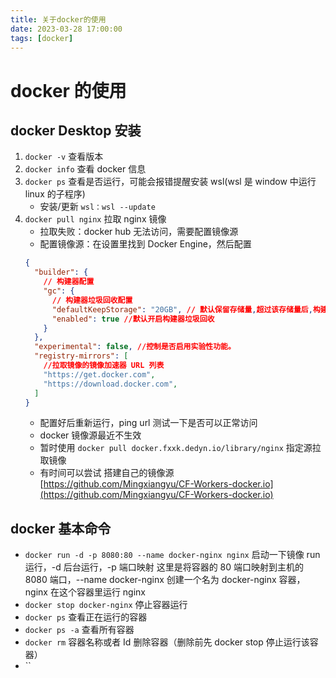 ```yaml
---
title: 关于docker的使用
date: 2023-03-28 17:00:00
tags: [docker]
---
```

# docker 的使用

## docker Desktop 安装

1. `docker -v` 查看版本
2. `docker info` 查看 docker 信息
3. `docker ps` 查看是否运行，可能会报错提醒安装 wsl(wsl 是 window 中运行 linux 的子程序)
   - 安装/更新 `wsl：wsl --update`
4. `docker pull nginx` 拉取 nginx 镜像
   - 拉取失败：docker hub 无法访问，需要配置镜像源
   - 配置镜像源：在设置里找到 Docker Engine，然后配置
   ```json
   {
     "builder": {
       // 构建器配置
       "gc": {
         // 构建器垃圾回收配置
         "defaultKeepStorage": "20GB", // 默认保留存储量,超过该存储量后,构建器会自动清理旧的构建缓存
         "enabled": true //默认开启构建器垃圾回收
       }
     },
     "experimental": false, //控制是否启用实验性功能。
     "registry-mirrors": [
       //拉取镜像的镜像加速器 URL 列表
       "https://get.docker.com",
       "https://download.docker.com",
     ]
   }
   ```
   - 配置好后重新运行，ping url 测试一下是否可以正常访问
   - docker 镜像源最近不生效
   - 暂时使用 `docker pull docker.fxxk.dedyn.io/library/nginx` 指定源拉取镜像
   - 有时间可以尝试 搭建自己的镜像源 [https://github.com/Mingxiangyu/CF-Workers-docker.io](https://github.com/Mingxiangyu/CF-Workers-docker.io)
   
## docker 基本命令
- `docker run -d -p 8080:80 --name docker-nginx nginx` 启动一下镜像 run 运行，-d 后台运行，-p 端口映射 这里是将容器的 80 端口映射到主机的 8080 端口，--name docker-nginx 创建一个名为 docker-nginx 容器，nginx 在这个容器里运行 nginx
- `docker stop docker-nginx` 停止容器运行
- `docker ps` 查看正在运行的容器
- `docker ps -a` 查看所有容器
- `docker rm` 容器名称或者 Id 删除容器（删除前先 docker stop 停止运行该容器）
- ``

